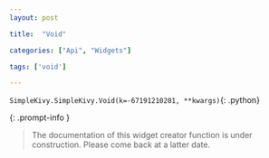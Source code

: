 ```yaml
---
layout: post

title:  "Void"

categories: ["Api", "Widgets"]

tags: ['void']

---
```

`SimpleKivy.SimpleKivy.Void(k=-67191210201, **kwargs)`{: .python}


{: .prompt-info }

> The documentation of this widget creator function is under construction. Please come back at a latter date.
